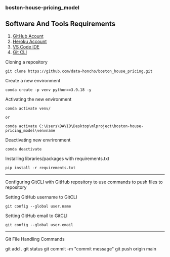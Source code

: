 ### boston-house-pricing_model

## Software And Tools Requirements 

1. [GitHub Acount](https://github.com)
2. [Heroku Account](https://heroku.com)
3. [VS Code IDE](https://code.visualstudio.com/)
4. [Git CLI](https://git-scm.com/book/en/v2/Getting-Started-The-Command-Line)

Cloning a repository
```
git clone https://github.com/data-honcho/boston_house_pricing.git
```

Create a new environment
```
conda create -p venv python==3.9.18 -y
```

Activating the new environment
```
conda activate venv/

or 

conda activate C:\Users\DAVID\Desktop\mlproject\boston-house-pricing_model\venvname
```

Deactivating new envrironment
```
conda deactivate
```

Installing libraries/packages with requirements.txt
```
pip install -r requirements.txt
``` 
__________________________________________________________________________________________
Configuring GitCLI with GitHub repository to use commands to push files to repository

Setting GitHub username to GitCLI
```
git config --global user.name
```
Setting GitHub email to GitCLI
```
git config --global user.email
```

__________________________________________________________________________________________
Git File Handling Commands

git add .
git status
git commit -m "commit message"
git push origin main